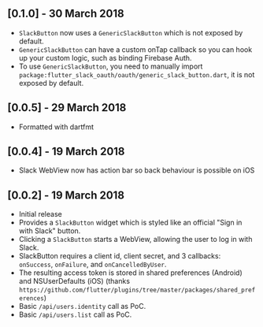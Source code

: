 ## [0.1.0] - 30 March 2018
* `SlackButton` now uses a `GenericSlackButton` which is not exposed by default.
* `GenericSlackButton` can have a custom onTap callback so you can hook up your custom logic, such as binding Firebase Auth.
* To use `GenericSlackButton`, you need to manually import `package:flutter_slack_oauth/oauth/generic_slack_button.dart`, it is not exposed by default.

## [0.0.5] - 29 March 2018
* Formatted with dartfmt

## [0.0.4] - 19 March 2018
* Slack WebView now has action bar so back behaviour is possible on iOS

## [0.0.2] - 19 March 2018
* Initial release
* Provides a `SlackButton` widget which is styled like an official "Sign in with Slack" button.
* Clicking a `SlackButton` starts a WebView, allowing the user to log in with Slack.
* SlackButton requires a client id, client secret, and 3 callbacks: `onSuccess`, `onFailure`, and `onCancelledByUser`.
* The resulting access token is stored in shared preferences (Android) and NSUserDefaults (iOS) (thanks `https://github.com/flutter/plugins/tree/master/packages/shared_preferences`) 
* Basic `/api/users.identity` call as PoC.
* Basic `/api/users.list` call as PoC.